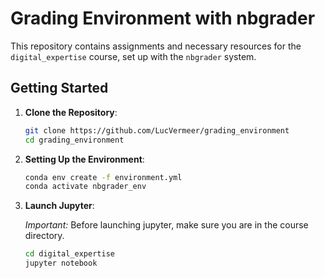 # Grading Environment with nbgrader

This repository contains assignments and necessary resources for the `digital_expertise` course, set up with the `nbgrader` system.

## Getting Started

1. **Clone the Repository**:
    ```bash
    git clone https://github.com/LucVermeer/grading_environment
    cd grading_environment
    ```

2. **Setting Up the Environment**:
     ```bash
     conda env create -f environment.yml
     conda activate nbgrader_env
     ```


3. **Launch Jupyter**:
   
   *Important:* Before launching jupyter, make sure you are in the course directory.
   ```bash
   cd digital_expertise
   jupyter notebook
   ```

